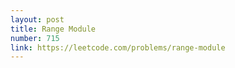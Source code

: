 ```yaml
---
layout: post
title: Range Module
number: 715
link: https://leetcode.com/problems/range-module
---
```

